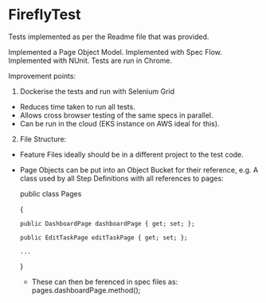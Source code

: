 # FireflyTest

Tests implemented as per the Readme file that was provided.

Implemented a Page Object Model.
Implemented with Spec Flow.
Implemented with NUnit.
Tests are run in Chrome.

Improvement points:
1) Dockerise the tests and run with Selenium Grid
  - Reduces time taken to run all tests.
  - Allows cross browser testing of the same specs in parallel.
  - Can be run in the cloud (EKS instance on AWS ideal for this).
2) File Structure:
  - Feature Files ideally should be in a different project to the test code.
  - Page Objects can be put into an Object Bucket for their reference, e.g. A class used by all Step Definitions with all references to pages:
  
      public class Pages 
      
      {
    
        public DashboardPage dashboardPage { get; set; };
        
        public EditTaskPage editTaskPage { get; set; };
        
        ...
        
      }
      
    - These can then be ferenced in spec files as: pages.dashboardPage.method();
